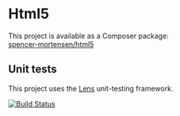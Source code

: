 # Html5

This project is available as a Composer package:   
[spencer-mortensen/html5](https://packagist.org/packages/spencer-mortensen/html5)


## Unit tests

This project uses the [Lens](http://lens.guide) unit-testing framework.

[![Build Status](https://travis-ci.org/spencer-mortensen/html5.png?branch=master)](https://travis-ci.org/Spencer-Mortensen/html5)
